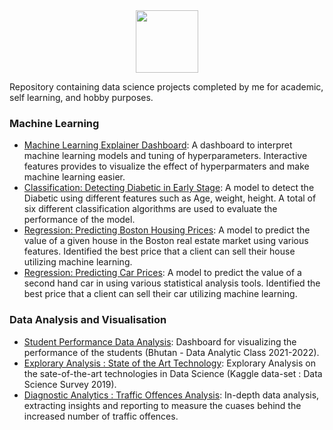 <div id="header" align="center">
  <img src="https://media.giphy.com/media/M9gbBd9nbDrOTu1Mqx/giphy.gif" width="100"/>
</div>

Repository containing data science projects completed by me for academic, self learning, and hobby purposes.

### Machine Learning
  - [Machine Learning Explainer Dashboard](https://machine-learn-ex.herokuapp.com/): A dashboard to interpret machine learning models and tuning of hyperparameters. Interactive features provides to visualize the effect of hyperparmaters and make machine learning easier. 
  - [Classification: Detecting Diabetic in Early Stage](https://detect-diabetic.herokuapp.com/): A model to detect the Diabetic using different features such as Age, weight, height. A total of six different classification algorithms are used to evaluate the performance of the model. 
  - [Regression: Predicting Boston Housing Prices](Link): A model to predict the value of a given house in the Boston real estate market using various features. Identified the best price that a client can sell their house utilizing machine learning.
  - [Regression: Predicting Car Prices](Link): A model to predict the value of a second hand car in using various statistical analysis tools. Identified the best price that a client can sell their car utilizing machine learning.

### Data Analysis and Visualisation
  - [Student Performance Data Analysis](https://github.com/myothida/DA_Students_Grade.git): Dashboard for visualizing the performance of the students (Bhutan - Data Analytic Class 2021-2022). 
  - [Explorary Analysis : State of the Art Technology](https://github.com/myothida/survey_dashboard.git): Explorary Analysis on the sate-of-the-art technologies in Data Science (Kaggle data-set : Data Science Survey 2019).
  - [Diagnostic Analytics : Traffic Offences Analysis](https://github.com/myothida/repeated_offences.git): In-depth data analysis, extracting insights and reporting to measure the cuases behind the increased number of traffic offences. 
